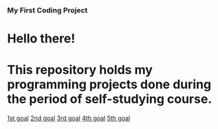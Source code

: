 ### My First Coding Project
# Hello there!
# This repository holds my programming projects done during the period of self-studying course.
[1st goal](StepUp.py)
[2nd goal]()
[3rd goal]()
[4th goal]()
[5th goal](https://github.com/garry6600/MyCodingProject/blob/main/MyCodingProject/Steeplechase.py)
